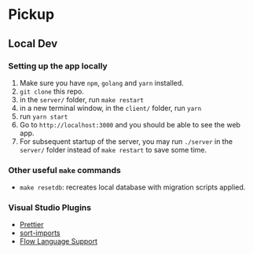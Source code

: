 # Pickup

## Local Dev

### Setting up the app locally

1. Make sure you have `npm`, `golang` and `yarn` installed.
1. `git clone` this repo.
1. in the `server/` folder, run `make restart`
1. in a new terminal window, in the `client/` folder, run `yarn`
1. run `yarn start`
1. Go to `http://localhost:3000` and you should be able to see the web app.
1. For subsequent startup of the server, you may run `./server` in the `server/` folder instead of `make restart` to save some time.

### Other useful `make` commands
- `make resetdb`: recreates local database with migration scripts applied.


### Visual Studio Plugins
- [Prettier](https://marketplace.visualstudio.com/items?itemName=esbenp.prettier-vscode)
- [sort-imports](https://marketplace.visualstudio.com/items?itemName=amatiasq.sort-imports)
- [Flow Language Support](https://marketplace.visualstudio.com/items?itemName=flowtype.flow-for-vscode)
